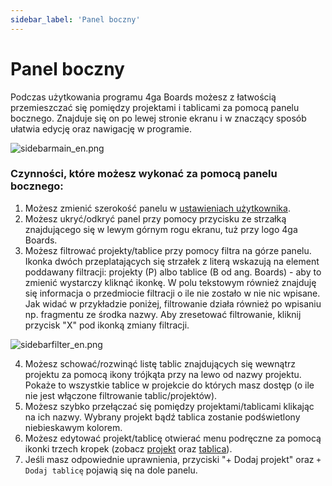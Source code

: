 ```yaml
---
sidebar_label: 'Panel boczny'
---
```


# Panel boczny

Podczas użytkowania programu 4ga Boards możesz z łatwością przemieszczać się pomiędzy projektami i tablicami za pomocą panelu bocznego. Znajduje się on po lewej stronie ekranu i w znaczący sposób ułatwia edycję oraz nawigację w programie.


![sidebarmain_en.png](/img/sidebarmain_pl.png)

### Czynności, które możesz wykonać za pomocą panelu bocznego:
1. Możesz zmienić szerokość panelu w [ustawieniach użytkownika](./settings).
2. Możesz ukryć/odkryć panel przy pomocy przycisku ze strzałką znajdującego się w lewym górnym rogu ekranu, tuż przy logo 4ga Boards.
3. Możesz filtrować projekty/tablice przy pomocy filtra na górze panelu. Ikonka dwóch przeplatających się strzałek z literą wskazują na element poddawany filtracji: projekty (P) albo tablice (B od ang. Boards) - aby to zmienić wystarczy kliknąć ikonkę. W polu tekstowym również znajduję się informacja o przedmiocie filtracji o ile nie zostało w nie nic wpisane. Jak widać w przykładzie poniżej, filtrowanie działa również po wpisaniu np. fragmentu ze środka nazwy. Aby zresetować filtrowanie, kliknij przycisk "X" pod ikonką zmiany filtracji.

![sidebarfilter_en.png](/img/sidebarfilter_pl.png)

4. Możesz schować/rozwinąć listę tablic znajdujących się wewnątrz projektu za pomocą ikony trójkąta przy na lewo od nazwy projektu. Pokaże to wszystkie tablice w projekcie do których masz dostęp (o ile nie jest włączone filtrowanie tablic/projektów).
5. Możesz szybko przełączać się pomiędzy projektami/tablicami klikając na ich nazwy. Wybrany projekt bądź tablica zostanie podświetlony niebieskawym kolorem. 
6. Możesz edytować projekt/tablicę otwierać menu podręczne za pomocą ikonki trzech kropek (zobacz [projekt](./project) oraz [tablica](./board)).
7. Jeśli masz odpowiednie uprawnienia, przyciski "+ Dodaj projekt" oraz `+ Dodaj tablicę` pojawią się na dole panelu.
